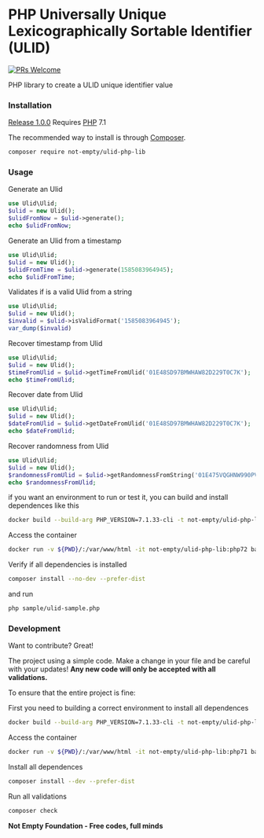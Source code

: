 # PHP Universally Unique Lexicographically Sortable Identifier (ULID)

[![PRs Welcome](https://img.shields.io/badge/PRs-welcome-brightgreen.svg?style=flat-square)](http://makeapullrequest.com)

PHP library to create a ULID unique identifier value

### Installation

[Release 1.0.0](https://github.com/not-empty/ulid-php-lib/releases/tag/1.0.0) Requires [PHP](https://php.net) 7.1

The recommended way to install is through [Composer](https://getcomposer.org/).

```sh
composer require not-empty/ulid-php-lib
```

### Usage

Generate an Ulid

```php
use Ulid\Ulid;
$ulid = new Ulid();
$ulidFromNow = $ulid->generate();
echo $ulidFromNow;
```

Generate an Ulid from a timestamp

```php
use Ulid\Ulid;
$ulid = new Ulid();
$ulidFromTime = $ulid->generate(1585083964945);
echo $ulidFromTime;
```

Validates if is a valid Ulid from a string

```php
use Ulid\Ulid;
$ulid = new Ulid();
$invalid = $ulid->isValidFormat('1585083964945');
var_dump($invalid)
```
Recover timestamp from Ulid

```php
use Ulid\Ulid;
$ulid = new Ulid();
$timeFromUlid = $ulid->getTimeFromUlid('01E48SD97BMWHAW82D229T0C7K');
echo $timeFromUlid;
```

Recover date from Ulid

```php
use Ulid\Ulid;
$ulid = new Ulid();
$dateFromUlid = $ulid->getDateFromUlid('01E48SD97BMWHAW82D229T0C7K');
echo $dateFromUlid;
```

Recover randomness from Ulid

```php
use Ulid\Ulid;
$ulid = new Ulid();
$randomnessFromUlid = $ulid->getRandomnessFromString('01E475VQGHNW990PVHXFDT4C6R');
echo $randomnessFromUlid;
```

if you want an environment to run or test it, you can build and install dependences like this

```sh
docker build --build-arg PHP_VERSION=7.1.33-cli -t not-empty/ulid-php-lib:php71 -f contrib/Dockerfile .
```

Access the container
```sh
docker run -v ${PWD}/:/var/www/html -it not-empty/ulid-php-lib:php72 bash
```

Verify if all dependencies is installed
```sh
composer install --no-dev --prefer-dist
```

and run
```sh
php sample/ulid-sample.php
```

### Development

Want to contribute? Great!

The project using a simple code.
Make a change in your file and be careful with your updates!
**Any new code will only be accepted with all validations.**

To ensure that the entire project is fine:

First you need to building a correct environment to install all dependences

```sh
docker build --build-arg PHP_VERSION=7.1.33-cli -t not-empty/ulid-php-lib:php71 -f contrib/Dockerfile .
```

Access the container
```sh
docker run -v ${PWD}/:/var/www/html -it not-empty/ulid-php-lib:php71 bash
```

Install all dependences
```sh
composer install --dev --prefer-dist
```

Run all validations
```sh
composer check
```

**Not Empty Foundation - Free codes, full minds**
